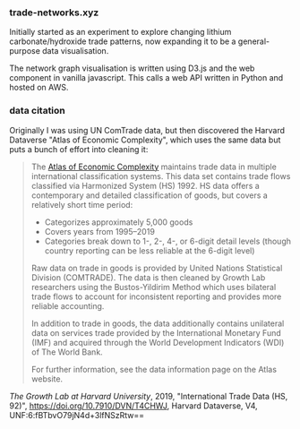 ### trade-networks.xyz
Initially started as an experiment to explore changing lithium carbonate/hydroxide trade patterns, now expanding it to be a general-purpose data visualisation.

The network graph visualisation is written using D3.js and the web component in vanilla javascript. This calls a web API written in Python and hosted on AWS.

### data citation
Originally I was using UN ComTrade data, but then discovered the Harvard Dataverse "Atlas of Economic Complexity", which uses the same data but puts a bunch of effort into cleaning it:

> The [Atlas of Economic Complexity](http://atlas.cid.harvard.edu/) maintains trade data in multiple international classification systems. This data set contains trade flows classified via Harmonized System (HS) 1992. HS data offers a contemporary and detailed classification of goods, but covers a relatively short time period:
> - Categorizes approximately 5,000 goods
> - Covers years from 1995–2019
> - Categories break down to 1-, 2-, 4-, or 6-digit detail levels (though country reporting can be less reliable at the 6-digit level)
>
> Raw data on trade in goods is provided by United Nations Statistical Division (COMTRADE). The data is then cleaned by Growth Lab researchers using the Bustos-Yildirim Method which uses bilateral trade flows to account for inconsistent reporting and provides more reliable accounting.
>
> In addition to trade in goods, the data additionally contains unilateral data on services trade provided by the International Monetary Fund (IMF) and acquired through the World Development Indicators (WDI) of The World Bank.
>
> For further information, see the data information page on the Atlas website. 

_The Growth Lab at Harvard University_, 2019, "International Trade Data (HS, 92)", https://doi.org/10.7910/DVN/T4CHWJ, Harvard Dataverse, V4, UNF:6:fBTbvO79jN4d+3lfNSzRtw==
